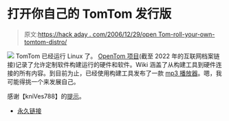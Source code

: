 # 打开你自己的 TomTom 发行版

> 原文:[https://hack aday . com/2006/12/29/open Tom-roll-your-own-tomtom-distro/](https://hackaday.com/2006/12/29/opentom-roll-your-own-tomtom-distro/)

![](../Images/5db702dc3f34a4220e00998a53c27c39.png)
TomTom 已经运行 Linux 了。 [OpenTom 项目](https://web.archive.org/web/20121125054652/http://opentom.org/Main_Page)(截至 2022 年的互联网档案链接)记录了允许定制软件构建运行的硬件和软件。Wiki 涵盖了从构建工具到硬件连接的所有内容。到目前为止，已经使用构建工具发布了一款 [mp3 播放器](https://web.archive.org/web/20071018040309/https://www.maintech.de/nonprofit-projects/opentom-mp3-player/)。嗯，我可能得挑一个来发展自己。

感谢【kniVes788】的[提示](http://hackaday.com/tips)。

*   [永久链接](http://www.opentom.org/)